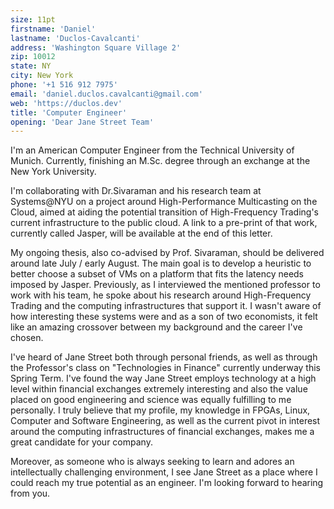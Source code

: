 ```yaml
---
size: 11pt
firstname: 'Daniel'
lastname: 'Duclos-Cavalcanti'
address: 'Washington Square Village 2'
zip: 10012
state: NY
city: New York
phone: '+1 516 912 7975'
email: 'daniel.duclos.cavalcanti@gmail.com'
web: 'https://duclos.dev'
title: 'Computer Engineer'
opening: 'Dear Jane Street Team'
---
```


I'm an American Computer Engineer from the Technical University of Munich. Currently, finishing an M.Sc. degree through an exchange at the New York University. 

I'm collaborating with Dr.Sivaraman and his research team at Systems@NYU on a project around High-Performance Multicasting on the Cloud, aimed at aiding the potential transition of High-Frequency Trading's current infrastructure to the public cloud.  A link to a pre-print of that work, currently called Jasper, will be available at the end of this letter.

My ongoing thesis, also co-advised by Prof. Sivaraman, should be delivered around late July / early August. The main goal is to develop a heuristic to better choose a subset of VMs on a platform that fits the latency needs imposed by Jasper. Previously, as I interviewed the mentioned professor to work with his team, he spoke about his research around High-Frequency Trading and the computing infrastructures that support it. I wasn't aware of how interesting these systems were and as a son of two economists, it felt like an amazing crossover between my background and the career I've chosen. 

I've heard of Jane Street both through personal friends, as well as through the Professor's class on "Technologies in Finance" currently underway this Spring Term. I've found the way Jane Street employs technology at a high level within financial exchanges extremely interesting and also the value placed on good engineering and science was equally fulfilling to me personally. I truly believe that my profile, my knowledge in FPGAs, Linux, Computer and Software Engineering, as well as the current pivot in interest around the computing infrastructures of financial exchanges, makes me a great candidate for your company. 

Moreover, as someone who is always seeking to learn and adores an intellectually challenging environment, I see Jane Street as a place where I could reach my true potential as an engineer. I'm looking forward to hearing from you.
